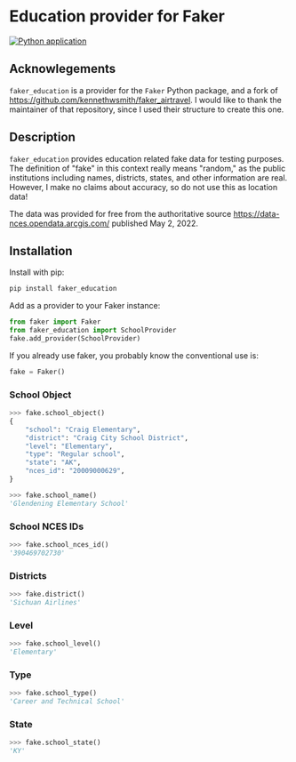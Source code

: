 
# Education provider for Faker
[![Python application](https://github.com/matthttam8411/faker_education/actions/workflows/python-app.yml/badge.svg)](https://github.com/matthttam8411/faker_education/actions/workflows/python-app.yml)

## Acknowlegements


`faker_education` is a provider for the `Faker` Python package, and a fork of https://github.com/kennethwsmith/faker_airtravel.  I would like to thank the maintainer of that repository, since I used their structure to create this one.


## Description

`faker_education` provides education related fake data for testing purposes.  The definition of "fake" in this context really means "random," as the public institutions including names, districts, states, and other information are real.  However, I make no claims about accuracy, so do not use this as location data!

The data was provided for free from the authoritative source https://data-nces.opendata.arcgis.com/ published May 2, 2022.

## Installation

Install with pip:

``` bash
pip install faker_education
```

Add as a provider to your Faker instance:

``` python
from faker import Faker
from faker_education import SchoolProvider
fake.add_provider(SchoolProvider)
```

If you already use faker, you probably know the conventional use is:

```python
fake = Faker()
```


### School Object

``` python
>>> fake.school_object()
{
    "school": "Craig Elementary",
    "district": "Craig City School District",
    "level": "Elementary",
    "type": "Regular school",
    "state": "AK",
    "nces_id": "20009000629",
}

>>> fake.school_name()
'Glendening Elementary School'
```

### School NCES IDs

``` python
>>> fake.school_nces_id()
'390469702730'
```

### Districts

``` python
>>> fake.district()
'Sichuan Airlines'
```

### Level

``` python
>>> fake.school_level()
'Elementary'
```

### Type

``` python
>>> fake.school_type()
'Career and Technical School'
```

### State

``` python
>>> fake.school_state()
'KY'
```
